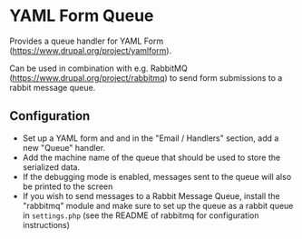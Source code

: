 YAML Form Queue
===============

Provides a queue handler for YAML Form (https://www.drupal.org/project/yamlform).

Can be used in combination with e.g. RabbitMQ (https://www.drupal.org/project/rabbitmq) to send form submissions to a rabbit message queue.

## Configuration

- Set up a YAML form and and in the "Email / Handlers" section, add a new "Queue" handler.
- Add the machine name of the queue that should be used to store the serialized data.
- If the debugging mode is enabled, messages sent to the queue will also be printed to the screen
- If you wish to send messages to a Rabbit Message Queue, install the "rabbitmq" module and make sure to set up the queue as a rabbit queue in `settings.php` (see the README of rabbitmq for configuration instructions)
